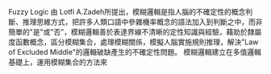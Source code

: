Fuzzy Logic 由 Lotfi A.Zadeh所提出，模糊邏輯是指人腦的不確定性的概念判斷、推理思維方式，把許多人類口語中參雜機率概念的語法加入到判斷之中，而非簡單的"是"或"否"，模糊邏輯善於表達界線不清晰的定性知識與經驗，藉助於隸屬度函數概念，區分模糊集合，處理模糊關係，模擬人腦實施規則推理，解決"Law of Excluded Middle"的邏輯破缺產生的不確定性問題。
模糊邏輯建立在多值邏輯基礎上，運用模糊集合的方法來

